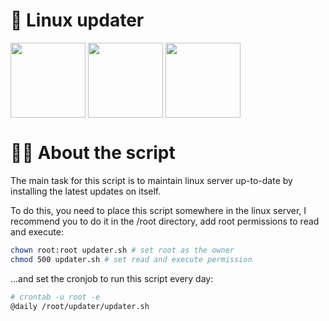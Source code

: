<h1>📜  Linux updater</h1>
<div>
    <a target="_blank" href="https://twitter.com/narukoshin"><img src="https://media4.giphy.com/media/iFUiSYMNPvIJZDpMKN/giphy.gif?cid=ecf05e471v5jn6vuhczu1tflu2wm7qt11atwybfwcgaqxz38&rid=giphy.gif&ct=s" align="middle" width="120"></a>
    <a target="_blank" href="https://instagram.com/naru.koshin"><img src="https://media1.giphy.com/media/Wu9Graz2W46frtHFKc/giphy.gif?cid=ecf05e47h46mbuhq40rgevni5rbxgadpw5icrr71vr9nu8d4&rid=giphy.gif&ct=s" align="middle" width="120"></a>
    <a target="_blank" href="https://tryhackme.com/p/narukoshin"><img align="middle" src="https://www.secjuice.com/content/images/2019/01/TryHackMe-logo---small.png" width="120"></a>
  </div>
  
<h1>💁‍♂️  About the script</h1>
<p>
  The main task for this script is to maintain linux server up-to-date by installing the latest updates on itself.
</p>

<p>
  To do this, you need to place this script somewhere in the linux server, I recommend you to do it in the /root directory, add root permissions to read and execute:
</p>

```sh
chown root:root updater.sh # set root as the owner
chmod 500 updater.sh # set read and execute permission
```
...and set the cronjob to run this script every day:
```sh
# crontab -u root -e
@daily /root/updater/updater.sh
```

